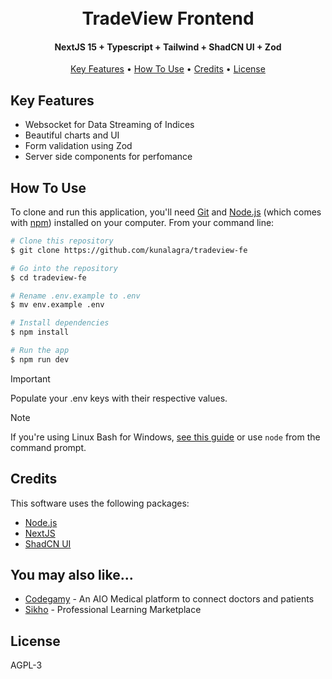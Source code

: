 <h1 align="center">
  <br>
  TradeView Frontend
  <br>
</h1>

<h4 align="center">NextJS 15 + Typescript + Tailwind + ShadCN UI + Zod</h4>

<p align="center">
  <a href="#key-features">Key Features</a> •
  <a href="#how-to-use">How To Use</a> •
  <a href="#credits">Credits</a> •
  <a href="#license">License</a>
</p>


## Key Features

* Websocket for Data Streaming of Indices
* Beautiful charts and UI
* Form validation using Zod
* Server side components for perfomance
    
  

## How To Use

To clone and run this application, you'll need [Git](https://git-scm.com) and [Node.js](https://nodejs.org/en/download/) (which comes with [npm](http://npmjs.com)) installed on your computer. From your command line:

```bash
# Clone this repository
$ git clone https://github.com/kunalagra/tradeview-fe

# Go into the repository
$ cd tradeview-fe

# Rename .env.example to .env
$ mv env.example .env

# Install dependencies
$ npm install

# Run the app
$ npm run dev
```
> [!IMPORTANT]  
> Populate your .env keys with their respective values. 

> [!NOTE]
> If you're using Linux Bash for Windows, [see this guide](https://www.howtogeek.com/261575/how-to-run-graphical-linux-desktop-applications-from-windows-10s-bash-shell/) or use `node` from the command prompt.

## Credits

This software uses the following packages:

- [Node.js](https://nodejs.org/)
- [NextJS](https://github.com/vercel/next.js/)
- [ShadCN UI](https://ui.shadcn.com/)


## You may also like...

- [Codegamy](https://github.com/kunalagra/codegamy) - An AIO Medical platform to connect doctors and patients
- [Sikho](https://github.com/kunalagra/sikho) - Professional Learning Marketplace

## License

AGPL-3
